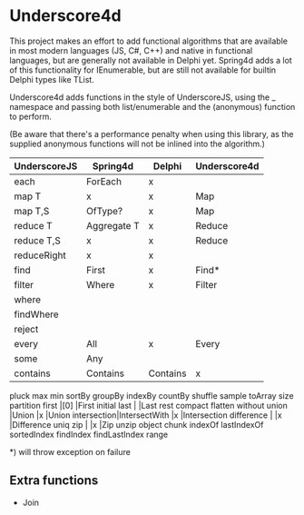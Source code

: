 # Underscore4d

This project makes an effort to add functional algorithms that are available in most modern languages (JS, C#, C++) and native in functional languages, but are generally not available in Delphi yet.
Spring4d adds a lot of this functionality for IEnumerable<T>, but are still not available for builtin Delphi types like TList<T>.

Underscore4d adds functions in the style of UnderscoreJS, using the _ namespace and passing both list/enumerable and the (anonymous) function to perform.

(Be aware that there's a performance penalty when using this library, as the supplied anonymous functions will not be inlined into the algorithm.)


UnderscoreJS |Spring4d      |Delphi       |Underscore4d
-------------|--------------|-------------|------------
each         |ForEach       |x            |
map T        |x             |x            |Map
map T,S      |OfType?       |x            |Map
reduce T     |Aggregate T   |x            |Reduce
reduce T,S   |x             |x            |Reduce
reduceRight  |x             |x            |
find         |First         |x            |Find*
filter       |Where         |x            |Filter
where        |
findWhere    |
reject       |
every        |All           |x            |Every
some         |Any
contains     |Contains      |Contains     |x
pluck
max
min
sortBy
groupBy
indexBy
countBy
shuffle
sample
toArray
size
partition
first        |[0]           |First
initial
last         |              |Last
rest
compact
flatten
without
union       |Union          |x       |Union
intersection|IntersectWith  |x       |Intersection
difference  |               |x       |Difference
uniq
zip         |               |x       |Zip
unzip
object
chunk
indexOf
lastIndexOf
sortedIndex
findIndex
findLastIndex
range

*) will throw exception on failure

## Extra functions
* Join

